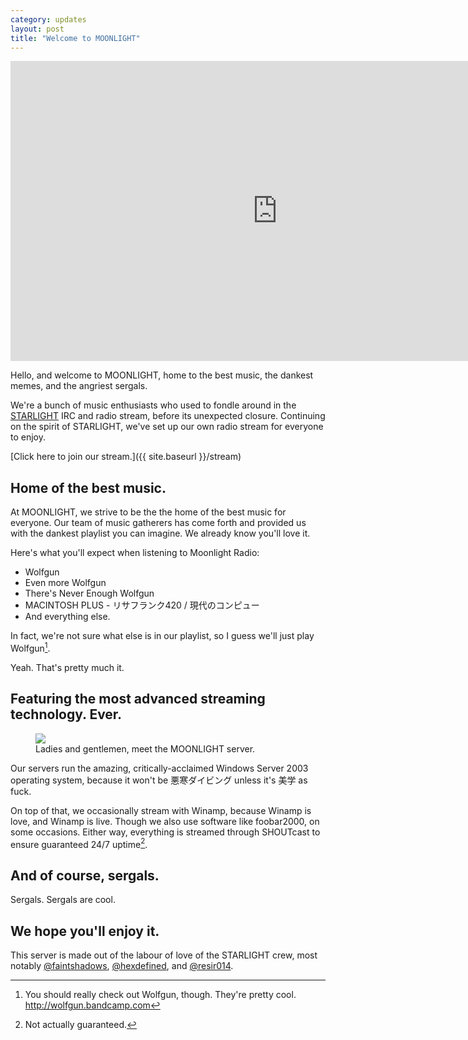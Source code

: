 ```yaml
---
category: updates
layout: post
title: "Welcome to MOONLIGHT"
---
```


<div class="video-wrapper">
  <iframe width="853" height="480" src="https://www.youtube.com/embed/b0m5Ijaap38" frameborder="0" allowfullscreen></iframe>
</div>

Hello, and welcome to MOONLIGHT, home to the best music, the dankest memes, and the angriest sergals.

We're a bunch of music enthusiasts who used to fondle around in the [STARLIGHT](http://starlight.roadtojupiter.com) IRC and radio stream, before its unexpected closure. Continuing on the spirit of STARLIGHT, we've set up our own radio stream for everyone to enjoy.

[Click here to join our stream.]({{ site.baseurl }}/stream)

## Home of the best music.

At MOONLIGHT, we strive to be the the home of the best music for everyone. Our team of music gatherers has come forth and provided us with the dankest playlist you can imagine. We already know you'll love it.

Here's what you'll expect when listening to Moonlight Radio:

* Wolfgun
* Even more Wolfgun
* There's Never Enough Wolfgun
* MACINTOSH PLUS - リサフランク420 / 現代のコンピュー
* And everything else.

In fact, we're not sure what else is in our playlist, so I guess we'll just play Wolfgun[^fn-wg].

Yeah. That's pretty much it.

## Featuring the most advanced streaming technology. Ever.

<figure>
  <img src="{{ site.baseurl }}/uploads/CP_yQbiU8AAyD23.jpg">
  <figcaption>Ladies and gentlemen, meet the MOONLIGHT server.</figcaption>
</figure>

Our servers run the amazing, critically-acclaimed Windows Server 2003 operating system, because it won't be 悪寒ダイビング unless it's 美学 as fuck.

On top of that, we occasionally stream with Winamp, because Winamp is love, and Winamp is live. Though we also use software like foobar2000, on some occasions. Either way, everything is streamed through SHOUTcast to ensure guaranteed 24/7 uptime[^fn-uptime].

## And of course, sergals.

Sergals. Sergals are cool.

## We hope you'll enjoy it.

This server is made out of the labour of love of the STARLIGHT crew, most notably [@faintshadows](https://twitter.com/faintshadows), [@hexdefined](https://twitter.com/hexdefined), and [@resir014](https://twitter.com/resir014).

[^fn-wg]: You should really check out Wolfgun, though. They're pretty cool. <http://wolfgun.bandcamp.com>
[^fn-uptime]: Not actually guaranteed.
